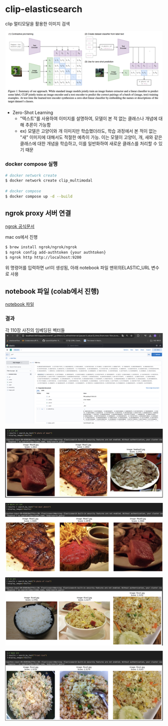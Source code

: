 # clip-elasticsearch

clip 멀티모달을 활용한 이미지 검색

![clip figure1](readme_images/clip_figure.png)

- Zero-Shot Learning
  - "텍스트"를 사용하여 이미지를 설명하여, 모델이 본 적 없는 클래스나 개념에 대해 추론이 가능함
  - ex) 모델은 고양이와 개 이미지만 학습했더라도, 학습 과정에서 본 적이 없는 "새" 이미지에 대해서도 적절한 예측이 가능.
    이는 모델이 고양이, 개, 새와 같은 클래스에 대한 개념을 학습하고, 이를 일반화하여 새로운 클래스를 처리할 수 있기 때문

### docker compose 실행

```sh
# docker network create
$ docker network create clip_multimodal

# docker compose
$ docker compose up -d --build
```

## ngrok proxy 서버 연결

[ngrok 공식문서](https://dashboard.ngrok.com/get-started/setup/macos)

mac os에서 진행

```sh
$ brew install ngrok/ngrok/ngrok
$ ngrok config add-authtoken {your authtoken}
$ ngrok http http://localhost:9200
```

위 명령어를 입력하면 url이 생성됨, 아래 notebook 파일 맨위의ELASTIC_URL 변수로 사용

## notebook 파일 (colab에서 진행)

[notebook 파일](https://github.com/hyeonDD/clip-elasticsearch/blob/main/clip_elasticsearch.ipynb)

### 결과

각 110장 사진의 임베딩된 벡터들
![kibana discover](readme_images/kibana_discover.png)

![meat](readme_images/meat.png)

![red meat](readme_images/red_meat.png)

![rice](readme_images/rice.png)

![fried rice](readme_images/fried_rice.png)
